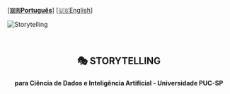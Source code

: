  \[**[🇧🇷Português](README.pt_BR.md)**\] \[[🇺🇸English](README.md)\]
<br>

<!--
<p align="center">
<img src="https://github.com/MindfulAI-Copilots-Bots/Storytelling/assets/113218619/4f2d0093-1dc4-4509-936d-b2662374938d"/>
-->
![Storytelling](https://github.com/MindfulAI-Copilots-Bots/Storytelling/assets/113218619/0f827a6e-5e03-42d7-b8bb-c11ba2f029e0)

<br> 

## <p align="center"> 🎭 STORYTELLING
#### <p align="center"> **para Ciência de Dados e Inteligência Artificial - Universidade PUC-SP** </p>

